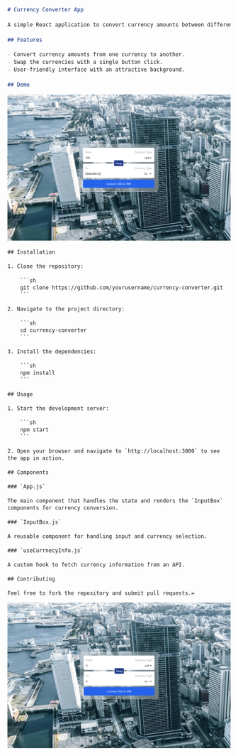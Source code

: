 ```markdown
# Currency Converter App

A simple React application to convert currency amounts between different currencies.

## Features

- Convert currency amounts from one currency to another.
- Swap the currencies with a single button click.
- User-friendly interface with an attractive background.

## Demo

```
![App Screenshot](./src/assets/front.png)
```
## Installation

1. Clone the repository:

    ```sh
    git clone https://github.com/yourusername/currency-converter.git
    ```

2. Navigate to the project directory:

    ```sh
    cd currency-converter
    ```

3. Install the dependencies:

    ```sh
    npm install
    ```

## Usage

1. Start the development server:

    ```sh
    npm start
    ```

2. Open your browser and navigate to `http://localhost:3000` to see the app in action.

## Components

### `App.js`

The main component that handles the state and renders the `InputBox` components for currency conversion.

### `InputBox.js`

A reusable component for handling input and currency selection.

### `useCurrnecyInfo.js`

A custom hook to fetch currency information from an API.

## Contributing

Feel free to fork the repository and submit pull requests.=

```
![App Screenshot](./src/assets/back.png)
```
